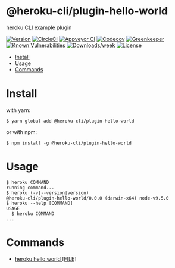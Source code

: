 @heroku-cli/plugin-hello-world
==============================

heroku CLI example plugin

[![Version](https://img.shields.io/npm/v/@heroku-cli/plugin-hello-world.svg)](https://npmjs.org/package/@heroku-cli/plugin-hello-world)
[![CircleCI](https://circleci.com/gh/heroku/heroku-cli-hello-world/tree/master.svg?style=shield)](https://circleci.com/gh/heroku/heroku-cli-hello-world/tree/master)
[![Appveyor CI](https://ci.appveyor.com/api/projects/status/github/heroku/heroku-cli-hello-world?branch=master&svg=true)](https://ci.appveyor.com/project/heroku/heroku-cli-hello-world/branch/master)
[![Codecov](https://codecov.io/gh/heroku/heroku-cli-hello-world/branch/master/graph/badge.svg)](https://codecov.io/gh/heroku/heroku-cli-hello-world)
[![Greenkeeper](https://badges.greenkeeper.io/heroku/heroku-cli-hello-world.svg)](https://greenkeeper.io/)
[![Known Vulnerabilities](https://snyk.io/test/github/heroku/heroku-cli-hello-world/badge.svg)](https://snyk.io/test/github/heroku/heroku-cli-hello-world)
[![Downloads/week](https://img.shields.io/npm/dw/@heroku-cli/plugin-hello-world.svg)](https://npmjs.org/package/@heroku-cli/plugin-hello-world)
[![License](https://img.shields.io/npm/l/@heroku-cli/plugin-hello-world.svg)](https://github.com/heroku/heroku-cli-hello-world/blob/master/package.json)

<!-- toc -->
* [Install](#install)
* [Usage](#usage)
* [Commands](#commands)
<!-- tocstop -->
<!-- install -->
# Install

with yarn:
```
$ yarn global add @heroku-cli/plugin-hello-world
```

or with npm:
```
$ npm install -g @heroku-cli/plugin-hello-world
```
<!-- installstop -->
<!-- usage -->
# Usage

```sh-session
$ heroku COMMAND
running command...
$ heroku (-v|--version|version)
@heroku-cli/plugin-hello-world/0.0.0 (darwin-x64) node-v9.5.0
$ heroku --help [COMMAND]
USAGE
  $ heroku COMMAND
...
```
<!-- usagestop -->
<!-- commands -->
# Commands

* [heroku hello:world [FILE]](#hello-world-file)
<!-- commandsstop -->
